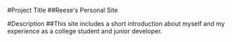 #Project Title
##Reese's Personal Site

#Description
##This site includes a short introduction about myself and my experience as a college student and junior developer.